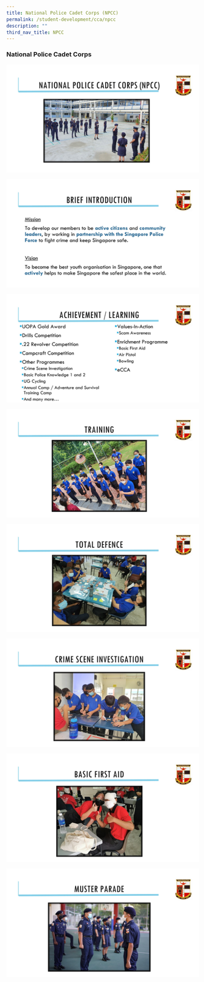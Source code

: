 ```yaml
---
title: National Police Cadet Corps (NPCC)
permalink: /student-development/cca/npcc
description: ""
third_nav_title: NPCC
---
```


### National Police Cadet Corps

![](/images/npcc1.jpg)

![](/images/npcc2.jpg)

![](/images/npcc3.jpg)

![](/images/npcc4.jpg)

![](/images/npcc5.jpg)

![](/images/npcc6.jpg)

![](/images/npcc7.jpg)

![](/images/npcc8.jpg)